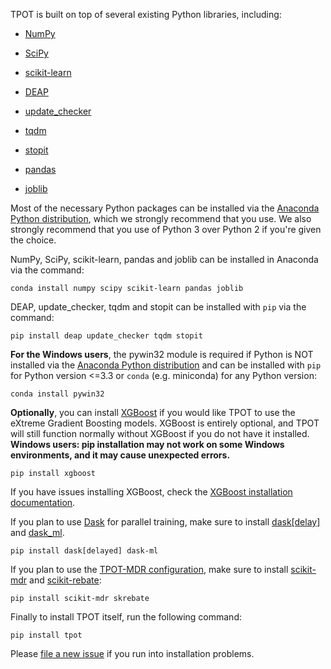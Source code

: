 TPOT is built on top of several existing Python libraries, including:

* [NumPy](http://www.numpy.org/)

* [SciPy](https://www.scipy.org/)

* [scikit-learn](http://www.scikit-learn.org/)

* [DEAP](https://github.com/DEAP/deap)

* [update_checker](https://github.com/bboe/update_checker)

* [tqdm](https://github.com/tqdm/tqdm)

* [stopit](https://github.com/glenfant/stopit)

* [pandas](http://pandas.pydata.org)

* [joblib](https://joblib.readthedocs.io/en/latest/)

Most of the necessary Python packages can be installed via the [Anaconda Python distribution](https://www.continuum.io/downloads), which we strongly recommend that you use. We also strongly recommend that you use of Python 3 over Python 2 if you're given the choice.

NumPy, SciPy, scikit-learn, pandas and joblib can be installed in Anaconda via the command:

```Shell
conda install numpy scipy scikit-learn pandas joblib
```

DEAP, update_checker, tqdm and stopit can be installed with `pip` via the command:

```Shell
pip install deap update_checker tqdm stopit
```

**For the Windows users**, the pywin32 module is required if Python is NOT installed via the [Anaconda Python distribution](https://www.continuum.io/downloads) and can be installed with `pip` for Python version <=3.3 or `conda` (e.g. miniconda) for any Python version:

```Shell
conda install pywin32
```

**Optionally**, you can install [XGBoost](https://github.com/dmlc/xgboost) if you would like TPOT to use the eXtreme Gradient Boosting models. XGBoost is entirely optional, and TPOT will still function normally without XGBoost if you do not have it installed. **Windows users: pip installation may not work on some Windows environments, and it may cause unexpected errors.**

```Shell
pip install xgboost
```

If you have issues installing XGBoost, check the [XGBoost installation documentation](http://xgboost.readthedocs.io/en/latest/build.html).

If you plan to use [Dask](http://dask.pydata.org/en/latest/) for parallel training, make sure to install [dask[delay]](http://dask.pydata.org/en/latest/install.html) and [dask_ml](https://dask-ml.readthedocs.io/en/latest/install.html).

```Shell
pip install dask[delayed] dask-ml
```

If you plan to use the [TPOT-MDR configuration](https://arxiv.org/abs/1702.01780), make sure to install [scikit-mdr](https://github.com/EpistasisLab/scikit-mdr) and [scikit-rebate](https://github.com/EpistasisLab/scikit-rebate):

```Shell
pip install scikit-mdr skrebate
```

Finally to install TPOT itself, run the following command:

```Shell
pip install tpot
```

Please [file a new issue](https://github.com/EpistasisLab/tpot/issues/new) if you run into installation problems.
